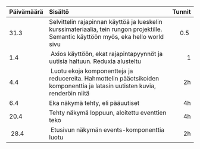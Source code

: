 | Päivämäärä | Sisältö | Tunnit | 
|------------|:---------|--------:|
| 31.3 | Selvittelin rajapinnan käyttöä ja lueskelin kurssimateriaalia, tein rungon projektille. Semantic käyttöön myös, eka hello world sivu | 0.5 |
| 1.4 | Axios käyttöön, ekat rajapintapyynnöt ja uutisia haltuun. Reduxia alusteltu | 1 |
| 4.4 | Luotu ekoja komponentteja ja reducereita. Hahmottelin pääotsikoiden komponenttia ja latasin uutisten kuvia, renderöin niitä | 2h|
| 6.4 | Eka näkymä tehty, eli pääuutiset| 4h|
| 20.4| Tehty näkymä loppuun, aloitettu eventtien teko | 4h|
| 28.4| Etusivun näkymän events-komponenttia luotu | 2h
